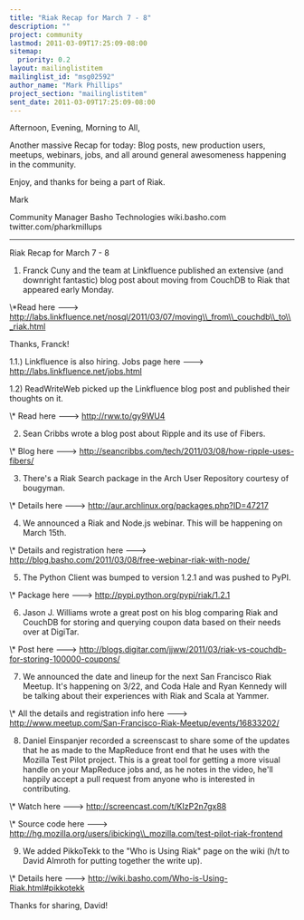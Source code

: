 ```yaml
---
title: "Riak Recap for March 7 - 8"
description: ""
project: community
lastmod: 2011-03-09T17:25:09-08:00
sitemap:
  priority: 0.2
layout: mailinglistitem
mailinglist_id: "msg02592"
author_name: "Mark Phillips"
project_section: "mailinglistitem"
sent_date: 2011-03-09T17:25:09-08:00
---
```



Afternoon, Evening, Morning to All,

Another massive Recap for today: Blog posts, new production users,
meetups, webinars, jobs, and all around general awesomeness happening
in the community.

Enjoy, and thanks for being a part of Riak.

Mark

Community Manager
Basho Technologies
wiki.basho.com
twitter.com/pharkmillups

----

Riak Recap for March 7 - 8

1) Franck Cuny and the team at Linkfluence published an extensive (and
downright fantastic) blog post about moving from CouchDB to Riak that
appeared early Monday.

\\*Read here ---&gt;
http://labs.linkfluence.net/nosql/2011/03/07/moving\\_from\\_couchdb\\_to\\_riak.html

Thanks, Franck!

1.1.) Linkfluence is also hiring. Jobs page here ---&gt;
http://labs.linkfluence.net/jobs.html

1.2) ReadWriteWeb picked up the Linkfluence blog post and published
their thoughts on it.

\\* Read here ---&gt; http://rww.to/gy9WU4

2) Sean Cribbs wrote a blog post about Ripple and its use of Fibers.

\\* Blog here ---&gt; http://seancribbs.com/tech/2011/03/08/how-ripple-uses-fibers/

3) There's a Riak Search package in the Arch User Repository courtesy
of bougyman.

\\* Details here ---&gt; http://aur.archlinux.org/packages.php?ID=47217

4) We announced a Riak and Node.js webinar. This will be happening on
March 15th.

\\* Details and registration here ---&gt;
http://blog.basho.com/2011/03/08/free-webinar-riak-with-node/

5) The Python Client was bumped to version 1.2.1 and was pushed to PyPI.

\\* Package here ---&gt; http://pypi.python.org/pypi/riak/1.2.1

6) Jason J. Williams wrote a great post on his blog comparing Riak and
CouchDB for storing and querying coupon data based on their needs over
at DigiTar.

\\* Post here ---&gt;
http://blogs.digitar.com/jjww/2011/03/riak-vs-couchdb-for-storing-100000-coupons/

7) We announced the date and lineup for the next San Francisco Riak
Meetup. It's happening on 3/22, and Coda Hale and Ryan Kennedy will be
talking about their experiences with Riak and Scala at Yammer.

\\* All the details and registration info here ---&gt;
http://www.meetup.com/San-Francisco-Riak-Meetup/events/16833202/

8) Daniel Einspanjer recorded a screenscast to share some of the
updates that he as made to the MapReduce front end that he uses with
the Mozilla Test Pilot project. This is a great tool for getting a
more visual handle on your MapReduce jobs and, as he notes in the
video, he'll happily accept a pull request from anyone who is
interested in contributing.

\\* Watch here ---&gt; http://screencast.com/t/KIzP2n7gx88

\\* Source code here ---&gt;
http://hg.mozilla.org/users/ibicking\\_mozilla.com/test-pilot-riak-frontend

9) We added PikkoTekk to the "Who is Using Riak" page on the wiki (h/t
to David Almroth for putting together the write up).

\\* Details here ---&gt; http://wiki.basho.com/Who-is-Using-Riak.html#pikkotekk

Thanks for sharing, David!

